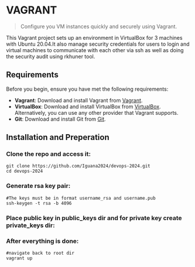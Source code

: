 # VAGRANT
> Configure you VM instances quickly and securely using Vagrant.

This Vagrant project sets up an environment in VirtualBox for 3 machines with Ubuntu 20.04.It also manage security credentials for users to login and virtual machines to communicate with each other via ssh
as well as doing the security audit using rkhuner tool. 

## Requirements
Before you begin, ensure you have met the following requirements:
- **Vagrant**: Download and install Vagrant from [Vagrant](https://www.vagrantup.com/downloads.html).
- **VirtualBox**: Download and install VirtualBox from [VirtualBox](https://www.virtualbox.org/wiki/Downloads). Alternatively, you can use any other provider that Vagrant supports.
- **Git**: Download and install Git from [Git](https://git-scm.com/downloads).

## Installation and Preperation
### Clone the repo and access it:
```
git clone https://github.com/Iguana2024/devops-2024.git
cd devops-2024
```
### Generate rsa key pair:
```
#The keys must be in format username_rsa and username.pub
ssh-keygen -t rsa -b 4096
```
### Place public key in public_keys dir and for private key create private_keys dir:

### After everything is done:
```
#navigate back to root dir
vagrant up
```
